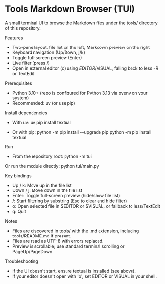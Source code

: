 # Tools Markdown Browser (TUI)

A small terminal UI to browse the Markdown files under the tools/ directory of this repository.

Features
- Two-pane layout: file list on the left, Markdown preview on the right
- Keyboard navigation (Up/Down, j/k)
- Toggle full-screen preview (Enter)
- Live filter (press /)
- Open in external editor (o) using $EDITOR/$VISUAL, falling back to less -R or TextEdit

Prerequisites
- Python 3.10+ (repo is configured for Python 3.13 via pyenv on your system)
- Recommended: uv (or use pip)

Install dependencies
- With uv:
  uv pip install textual

- Or with pip:
  python -m pip install --upgrade pip
  python -m pip install textual

Run
- From the repository root:
  python -m tui

Or run the module directly:
  python tui/main.py

Key bindings
- Up / k: Move up in the file list
- Down / j: Move down in the file list
- Enter: Toggle full-screen preview (hide/show file list)
- /: Start filtering by substring (Esc to clear and hide filter)
- o: Open selected file in $EDITOR or $VISUAL, or fallback to less/TextEdit
- q: Quit

Notes
- Files are discovered in tools/ with the .md extension, including tools/README.md if present.
- Files are read as UTF-8 with errors replaced.
- Preview is scrollable; use standard terminal scrolling or PageUp/PageDown.

Troubleshooting
- If the UI doesn't start, ensure textual is installed (see above).
- If your editor doesn't open with 'o', set EDITOR or VISUAL in your shell.

